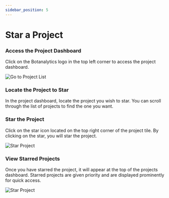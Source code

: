 ```yaml
---
sidebar_position: 5
---
```


# Star a Project

### Access the Project Dashboard

Click on the Botanalytics logo in the top left corner to access the project dashboard.

![Go to Project List](@site/static/img/projects/go-to-list.png)

### Locate the Project to Star

In the project dashboard, locate the project you wish to star. You can scroll through the list of projects to find the one you want.

### Star the Project

Click on the star icon located on the top right corner of the project tile. By clicking on the star, you will star the project.

![Star Project](@site/static/img/projects/star.png)

### View Starred Projects

Once you have starred the project, it will appear at the top of the projects dashboard. Starred projects are given priority and are displayed prominently for quick access.

![Star Project](@site/static/img/projects/starred.png)

